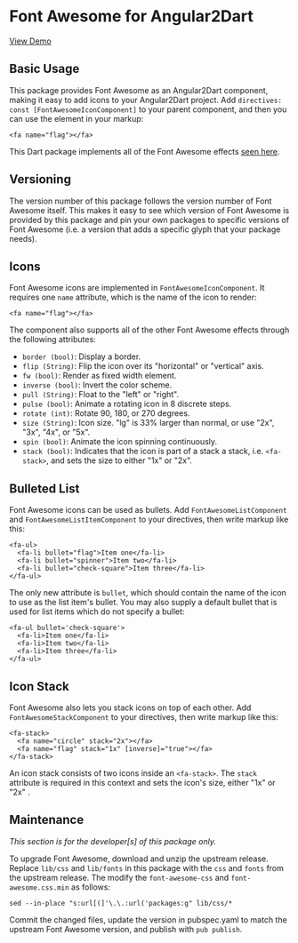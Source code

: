 # Font Awesome for Angular2Dart

[View Demo](https://hyperiongray.github.io/ng2_fontawesome/build/web/)

## Basic Usage

This package provides Font Awesome as an Angular2Dart component, making it easy
to add icons to your Angular2Dart project. Add `directives: const
[FontAwesomeIconComponent]` to your parent component, and then you can use the
element in your markup:

    <fa name="flag"></fa>

This Dart package implements all of the Font Awesome effects [seen
here](http://fontawesome.io/examples/).

## Versioning

The version number of this package follows the version number of Font Awesome
itself. This makes it easy to see which version of Font Awesome is provided by
this package and pin your own packages to specific versions of Font Awesome
(i.e. a version that adds a specific glyph that your package needs).

## Icons

Font Awesome icons are implemented in `FontAwesomeIconComponent`. It requires
one `name` attribute, which is the name of the icon to render:

    <fa name="flag"></fa>

The component also supports all of the other Font Awesome effects through the
following attributes:

* `border (bool)`: Display a border.
* `flip (String)`: Flip the icon over its "horizontal" or "vertical" axis.
* `fw (bool)`: Render as fixed width element.
* `inverse (bool)`: Invert the color scheme.
* `pull (String)`: Float to the "left" or "right".
* `pulse (bool)`: Animate a rotating icon in 8 discrete steps.
* `rotate (int)`: Rotate 90, 180, or 270 degrees.
* `size (String)`: Icon size. "lg" is 33% larger than normal, or use "2x", "3x",
  "4x", or "5x".
* `spin (bool)`: Animate the icon spinning continuously.
* `stack (bool)`: Indicates that the icon is part of a stack a stack, i.e.
  `<fa-stack>`, and sets the size to either "1x" or "2x".

## Bulleted List

Font Awesome icons can be used as bullets. Add `FontAwesomeListComponent` and
`FontAwesomeListItemComponent` to your directives, then write markup like this:

    <fa-ul>
      <fa-li bullet="flag">Item one</fa-li>
      <fa-li bullet="spinner">Item two</fa-li>
      <fa-li bullet="check-square">Item three</fa-li>
    </fa-ul>

The only new attribute is `bullet`, which should contain the name of the icon
to use as the list item's bullet. You may also supply a default bullet that
is used for list items which do not specify a bullet:

    <fa-ul bullet='check-square'>
      <fa-li>Item one</fa-li>
      <fa-li>Item two</fa-li>
      <fa-li>Item three</fa-li>
    </fa-ul>

## Icon Stack

Font Awesome also lets you stack icons on top of each other. Add
`FontAwesomeStackComponent` to your directives, then write markup like this:

    <fa-stack>
      <fa name="circle" stack="2x"></fa>
      <fa name="flag" stack="1x" [inverse]="true"></fa>
    </fa-stack>

An icon stack consists of two icons inside an `<fa-stack>`. The `stack`
attribute is required in this context and sets the icon's size, either "1x" or
"2x" .

## Maintenance

_This section is for the developer[s] of this package only._

To upgrade Font Awesome, download and unzip the upstream release. Replace
`lib/css` and `lib/fonts` in this package with the `css` and `fonts` from
the upstream release. The modify the `font-awesome-css` and
`font-awesome.css.min` as follows:

    sed --in-place "s:url[(]'\.\.:url('packages:g" lib/css/*

Commit the changed files, update the version in pubspec.yaml to match the
upstream Font Awesome version, and publish with `pub publish`.
